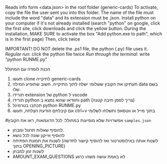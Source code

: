Reads info form <data.json> in the root folder (generic-cards)
To activate, copy the file the user sent you into this folder. The name of the file must include the word "data" and its extension must be .json.
Install python on your computer if it's not already installed (search "python" on google, click the first site, click downloads and click the yellow button. During the installation, MAKE SURE to activate the box "Add python.exe to path", which is in the first page)
Then, click twice


IMPORTANT! DO NOT delete the .ps1 file, the python (.py) file uses it.
*Regular run*: click the python file twice
*Run through the terminal*: write "python RUNME.py"

הכנת לומדה עם המחולל
1. תעשו clone לתיקייה generic-cards
2. תעתיקו את הקובץ ששלומי ישלח לתוך התיקייה. חשוב שתופיע המילה data בשם שלו.
3. תורידו extension של python ל vscode
4. תורידו python ותוודאו שהוא נמצא ב path (צריך לסמן תיבה קטנה)
3. תכתבו בטרמינל python RUNME.py
4. אם קיבלתם הודעת הצלחה, תעשו ctrl+v בתוך מייל או ווטסאפ ותשלחו לשלומי


#אפשרויות שלא מופיעות במחולל:
לכל הדוגמאות, ראו את הקובץ `samples.json`
- להוסיף שאלות תרגול ומבחן.
- להוסיף אייקון שונה לכל נושא
- לשנות את תמונת הפתיחה (לשנות אותה באילוסטרטור ואז להוסיף קישור לחדשה בתוך OPENING_PICTURE)
- לשנות זמן למבחן
- AMOUNT_EXAM_QUESTIONS לא באמת עושה משהו כרגע 